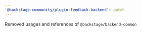 ```yaml
---
'@backstage-community/plugin-feedback-backend': patch
---
```


Removed usages and references of `@backstage/backend-common`
